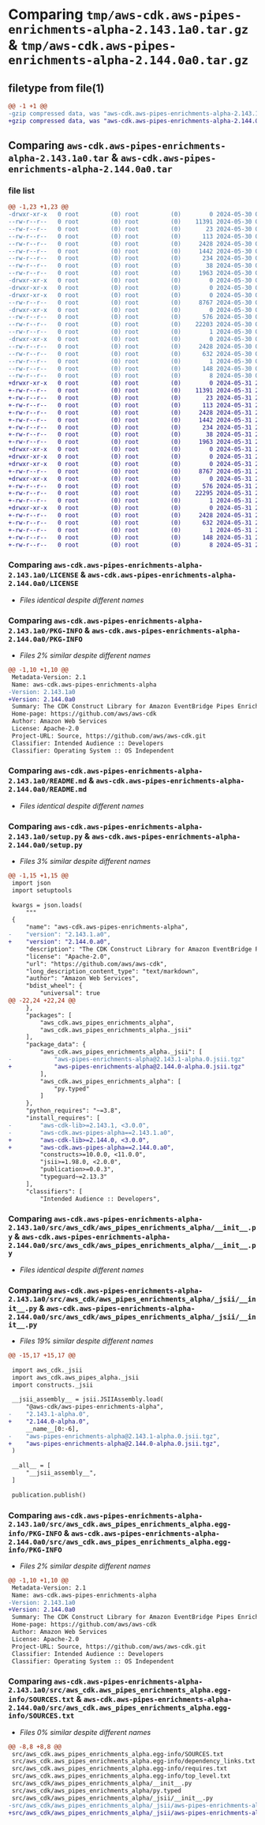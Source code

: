 # Comparing `tmp/aws-cdk.aws-pipes-enrichments-alpha-2.143.1a0.tar.gz` & `tmp/aws-cdk.aws-pipes-enrichments-alpha-2.144.0a0.tar.gz`

## filetype from file(1)

```diff
@@ -1 +1 @@
-gzip compressed data, was "aws-cdk.aws-pipes-enrichments-alpha-2.143.1a0.tar", last modified: Thu May 30 02:13:21 2024, max compression
+gzip compressed data, was "aws-cdk.aws-pipes-enrichments-alpha-2.144.0a0.tar", last modified: Fri May 31 21:10:55 2024, max compression
```

## Comparing `aws-cdk.aws-pipes-enrichments-alpha-2.143.1a0.tar` & `aws-cdk.aws-pipes-enrichments-alpha-2.144.0a0.tar`

### file list

```diff
@@ -1,23 +1,23 @@
-drwxr-xr-x   0 root         (0) root         (0)        0 2024-05-30 02:13:21.742751 aws-cdk.aws-pipes-enrichments-alpha-2.143.1a0/
--rw-r--r--   0 root         (0) root         (0)    11391 2024-05-30 02:13:11.000000 aws-cdk.aws-pipes-enrichments-alpha-2.143.1a0/LICENSE
--rw-r--r--   0 root         (0) root         (0)       23 2024-05-30 02:13:11.000000 aws-cdk.aws-pipes-enrichments-alpha-2.143.1a0/MANIFEST.in
--rw-r--r--   0 root         (0) root         (0)      113 2024-05-30 02:13:11.000000 aws-cdk.aws-pipes-enrichments-alpha-2.143.1a0/NOTICE
--rw-r--r--   0 root         (0) root         (0)     2428 2024-05-30 02:13:21.742751 aws-cdk.aws-pipes-enrichments-alpha-2.143.1a0/PKG-INFO
--rw-r--r--   0 root         (0) root         (0)     1442 2024-05-30 02:13:11.000000 aws-cdk.aws-pipes-enrichments-alpha-2.143.1a0/README.md
--rw-r--r--   0 root         (0) root         (0)      234 2024-05-30 02:13:11.000000 aws-cdk.aws-pipes-enrichments-alpha-2.143.1a0/pyproject.toml
--rw-r--r--   0 root         (0) root         (0)       38 2024-05-30 02:13:21.742751 aws-cdk.aws-pipes-enrichments-alpha-2.143.1a0/setup.cfg
--rw-r--r--   0 root         (0) root         (0)     1963 2024-05-30 02:13:11.000000 aws-cdk.aws-pipes-enrichments-alpha-2.143.1a0/setup.py
-drwxr-xr-x   0 root         (0) root         (0)        0 2024-05-30 02:13:21.742751 aws-cdk.aws-pipes-enrichments-alpha-2.143.1a0/src/
-drwxr-xr-x   0 root         (0) root         (0)        0 2024-05-30 02:13:21.742751 aws-cdk.aws-pipes-enrichments-alpha-2.143.1a0/src/aws_cdk/
-drwxr-xr-x   0 root         (0) root         (0)        0 2024-05-30 02:13:21.742751 aws-cdk.aws-pipes-enrichments-alpha-2.143.1a0/src/aws_cdk/aws_pipes_enrichments_alpha/
--rw-r--r--   0 root         (0) root         (0)     8767 2024-05-30 02:13:11.000000 aws-cdk.aws-pipes-enrichments-alpha-2.143.1a0/src/aws_cdk/aws_pipes_enrichments_alpha/__init__.py
-drwxr-xr-x   0 root         (0) root         (0)        0 2024-05-30 02:13:21.742751 aws-cdk.aws-pipes-enrichments-alpha-2.143.1a0/src/aws_cdk/aws_pipes_enrichments_alpha/_jsii/
--rw-r--r--   0 root         (0) root         (0)      576 2024-05-30 02:13:11.000000 aws-cdk.aws-pipes-enrichments-alpha-2.143.1a0/src/aws_cdk/aws_pipes_enrichments_alpha/_jsii/__init__.py
--rw-r--r--   0 root         (0) root         (0)    22203 2024-05-30 02:13:11.000000 aws-cdk.aws-pipes-enrichments-alpha-2.143.1a0/src/aws_cdk/aws_pipes_enrichments_alpha/_jsii/aws-pipes-enrichments-alpha@2.143.1-alpha.0.jsii.tgz
--rw-r--r--   0 root         (0) root         (0)        1 2024-05-30 02:13:11.000000 aws-cdk.aws-pipes-enrichments-alpha-2.143.1a0/src/aws_cdk/aws_pipes_enrichments_alpha/py.typed
-drwxr-xr-x   0 root         (0) root         (0)        0 2024-05-30 02:13:21.742751 aws-cdk.aws-pipes-enrichments-alpha-2.143.1a0/src/aws_cdk.aws_pipes_enrichments_alpha.egg-info/
--rw-r--r--   0 root         (0) root         (0)     2428 2024-05-30 02:13:21.000000 aws-cdk.aws-pipes-enrichments-alpha-2.143.1a0/src/aws_cdk.aws_pipes_enrichments_alpha.egg-info/PKG-INFO
--rw-r--r--   0 root         (0) root         (0)      632 2024-05-30 02:13:21.000000 aws-cdk.aws-pipes-enrichments-alpha-2.143.1a0/src/aws_cdk.aws_pipes_enrichments_alpha.egg-info/SOURCES.txt
--rw-r--r--   0 root         (0) root         (0)        1 2024-05-30 02:13:21.000000 aws-cdk.aws-pipes-enrichments-alpha-2.143.1a0/src/aws_cdk.aws_pipes_enrichments_alpha.egg-info/dependency_links.txt
--rw-r--r--   0 root         (0) root         (0)      148 2024-05-30 02:13:21.000000 aws-cdk.aws-pipes-enrichments-alpha-2.143.1a0/src/aws_cdk.aws_pipes_enrichments_alpha.egg-info/requires.txt
--rw-r--r--   0 root         (0) root         (0)        8 2024-05-30 02:13:21.000000 aws-cdk.aws-pipes-enrichments-alpha-2.143.1a0/src/aws_cdk.aws_pipes_enrichments_alpha.egg-info/top_level.txt
+drwxr-xr-x   0 root         (0) root         (0)        0 2024-05-31 21:10:55.853224 aws-cdk.aws-pipes-enrichments-alpha-2.144.0a0/
+-rw-r--r--   0 root         (0) root         (0)    11391 2024-05-31 21:10:47.000000 aws-cdk.aws-pipes-enrichments-alpha-2.144.0a0/LICENSE
+-rw-r--r--   0 root         (0) root         (0)       23 2024-05-31 21:10:47.000000 aws-cdk.aws-pipes-enrichments-alpha-2.144.0a0/MANIFEST.in
+-rw-r--r--   0 root         (0) root         (0)      113 2024-05-31 21:10:47.000000 aws-cdk.aws-pipes-enrichments-alpha-2.144.0a0/NOTICE
+-rw-r--r--   0 root         (0) root         (0)     2428 2024-05-31 21:10:55.853224 aws-cdk.aws-pipes-enrichments-alpha-2.144.0a0/PKG-INFO
+-rw-r--r--   0 root         (0) root         (0)     1442 2024-05-31 21:10:47.000000 aws-cdk.aws-pipes-enrichments-alpha-2.144.0a0/README.md
+-rw-r--r--   0 root         (0) root         (0)      234 2024-05-31 21:10:47.000000 aws-cdk.aws-pipes-enrichments-alpha-2.144.0a0/pyproject.toml
+-rw-r--r--   0 root         (0) root         (0)       38 2024-05-31 21:10:55.853224 aws-cdk.aws-pipes-enrichments-alpha-2.144.0a0/setup.cfg
+-rw-r--r--   0 root         (0) root         (0)     1963 2024-05-31 21:10:47.000000 aws-cdk.aws-pipes-enrichments-alpha-2.144.0a0/setup.py
+drwxr-xr-x   0 root         (0) root         (0)        0 2024-05-31 21:10:55.849224 aws-cdk.aws-pipes-enrichments-alpha-2.144.0a0/src/
+drwxr-xr-x   0 root         (0) root         (0)        0 2024-05-31 21:10:55.849224 aws-cdk.aws-pipes-enrichments-alpha-2.144.0a0/src/aws_cdk/
+drwxr-xr-x   0 root         (0) root         (0)        0 2024-05-31 21:10:55.853224 aws-cdk.aws-pipes-enrichments-alpha-2.144.0a0/src/aws_cdk/aws_pipes_enrichments_alpha/
+-rw-r--r--   0 root         (0) root         (0)     8767 2024-05-31 21:10:47.000000 aws-cdk.aws-pipes-enrichments-alpha-2.144.0a0/src/aws_cdk/aws_pipes_enrichments_alpha/__init__.py
+drwxr-xr-x   0 root         (0) root         (0)        0 2024-05-31 21:10:55.853224 aws-cdk.aws-pipes-enrichments-alpha-2.144.0a0/src/aws_cdk/aws_pipes_enrichments_alpha/_jsii/
+-rw-r--r--   0 root         (0) root         (0)      576 2024-05-31 21:10:47.000000 aws-cdk.aws-pipes-enrichments-alpha-2.144.0a0/src/aws_cdk/aws_pipes_enrichments_alpha/_jsii/__init__.py
+-rw-r--r--   0 root         (0) root         (0)    22295 2024-05-31 21:10:47.000000 aws-cdk.aws-pipes-enrichments-alpha-2.144.0a0/src/aws_cdk/aws_pipes_enrichments_alpha/_jsii/aws-pipes-enrichments-alpha@2.144.0-alpha.0.jsii.tgz
+-rw-r--r--   0 root         (0) root         (0)        1 2024-05-31 21:10:47.000000 aws-cdk.aws-pipes-enrichments-alpha-2.144.0a0/src/aws_cdk/aws_pipes_enrichments_alpha/py.typed
+drwxr-xr-x   0 root         (0) root         (0)        0 2024-05-31 21:10:55.853224 aws-cdk.aws-pipes-enrichments-alpha-2.144.0a0/src/aws_cdk.aws_pipes_enrichments_alpha.egg-info/
+-rw-r--r--   0 root         (0) root         (0)     2428 2024-05-31 21:10:55.000000 aws-cdk.aws-pipes-enrichments-alpha-2.144.0a0/src/aws_cdk.aws_pipes_enrichments_alpha.egg-info/PKG-INFO
+-rw-r--r--   0 root         (0) root         (0)      632 2024-05-31 21:10:55.000000 aws-cdk.aws-pipes-enrichments-alpha-2.144.0a0/src/aws_cdk.aws_pipes_enrichments_alpha.egg-info/SOURCES.txt
+-rw-r--r--   0 root         (0) root         (0)        1 2024-05-31 21:10:55.000000 aws-cdk.aws-pipes-enrichments-alpha-2.144.0a0/src/aws_cdk.aws_pipes_enrichments_alpha.egg-info/dependency_links.txt
+-rw-r--r--   0 root         (0) root         (0)      148 2024-05-31 21:10:55.000000 aws-cdk.aws-pipes-enrichments-alpha-2.144.0a0/src/aws_cdk.aws_pipes_enrichments_alpha.egg-info/requires.txt
+-rw-r--r--   0 root         (0) root         (0)        8 2024-05-31 21:10:55.000000 aws-cdk.aws-pipes-enrichments-alpha-2.144.0a0/src/aws_cdk.aws_pipes_enrichments_alpha.egg-info/top_level.txt
```

### Comparing `aws-cdk.aws-pipes-enrichments-alpha-2.143.1a0/LICENSE` & `aws-cdk.aws-pipes-enrichments-alpha-2.144.0a0/LICENSE`

 * *Files identical despite different names*

### Comparing `aws-cdk.aws-pipes-enrichments-alpha-2.143.1a0/PKG-INFO` & `aws-cdk.aws-pipes-enrichments-alpha-2.144.0a0/PKG-INFO`

 * *Files 2% similar despite different names*

```diff
@@ -1,10 +1,10 @@
 Metadata-Version: 2.1
 Name: aws-cdk.aws-pipes-enrichments-alpha
-Version: 2.143.1a0
+Version: 2.144.0a0
 Summary: The CDK Construct Library for Amazon EventBridge Pipes Enrichments
 Home-page: https://github.com/aws/aws-cdk
 Author: Amazon Web Services
 License: Apache-2.0
 Project-URL: Source, https://github.com/aws/aws-cdk.git
 Classifier: Intended Audience :: Developers
 Classifier: Operating System :: OS Independent
```

### Comparing `aws-cdk.aws-pipes-enrichments-alpha-2.143.1a0/README.md` & `aws-cdk.aws-pipes-enrichments-alpha-2.144.0a0/README.md`

 * *Files identical despite different names*

### Comparing `aws-cdk.aws-pipes-enrichments-alpha-2.143.1a0/setup.py` & `aws-cdk.aws-pipes-enrichments-alpha-2.144.0a0/setup.py`

 * *Files 3% similar despite different names*

```diff
@@ -1,15 +1,15 @@
 import json
 import setuptools
 
 kwargs = json.loads(
     """
 {
     "name": "aws-cdk.aws-pipes-enrichments-alpha",
-    "version": "2.143.1.a0",
+    "version": "2.144.0.a0",
     "description": "The CDK Construct Library for Amazon EventBridge Pipes Enrichments",
     "license": "Apache-2.0",
     "url": "https://github.com/aws/aws-cdk",
     "long_description_content_type": "text/markdown",
     "author": "Amazon Web Services",
     "bdist_wheel": {
         "universal": true
@@ -22,24 +22,24 @@
     },
     "packages": [
         "aws_cdk.aws_pipes_enrichments_alpha",
         "aws_cdk.aws_pipes_enrichments_alpha._jsii"
     ],
     "package_data": {
         "aws_cdk.aws_pipes_enrichments_alpha._jsii": [
-            "aws-pipes-enrichments-alpha@2.143.1-alpha.0.jsii.tgz"
+            "aws-pipes-enrichments-alpha@2.144.0-alpha.0.jsii.tgz"
         ],
         "aws_cdk.aws_pipes_enrichments_alpha": [
             "py.typed"
         ]
     },
     "python_requires": "~=3.8",
     "install_requires": [
-        "aws-cdk-lib>=2.143.1, <3.0.0",
-        "aws-cdk.aws-pipes-alpha==2.143.1.a0",
+        "aws-cdk-lib>=2.144.0, <3.0.0",
+        "aws-cdk.aws-pipes-alpha==2.144.0.a0",
         "constructs>=10.0.0, <11.0.0",
         "jsii>=1.98.0, <2.0.0",
         "publication>=0.0.3",
         "typeguard~=2.13.3"
     ],
     "classifiers": [
         "Intended Audience :: Developers",
```

### Comparing `aws-cdk.aws-pipes-enrichments-alpha-2.143.1a0/src/aws_cdk/aws_pipes_enrichments_alpha/__init__.py` & `aws-cdk.aws-pipes-enrichments-alpha-2.144.0a0/src/aws_cdk/aws_pipes_enrichments_alpha/__init__.py`

 * *Files identical despite different names*

### Comparing `aws-cdk.aws-pipes-enrichments-alpha-2.143.1a0/src/aws_cdk/aws_pipes_enrichments_alpha/_jsii/__init__.py` & `aws-cdk.aws-pipes-enrichments-alpha-2.144.0a0/src/aws_cdk/aws_pipes_enrichments_alpha/_jsii/__init__.py`

 * *Files 19% similar despite different names*

```diff
@@ -15,17 +15,17 @@
 
 import aws_cdk._jsii
 import aws_cdk.aws_pipes_alpha._jsii
 import constructs._jsii
 
 __jsii_assembly__ = jsii.JSIIAssembly.load(
     "@aws-cdk/aws-pipes-enrichments-alpha",
-    "2.143.1-alpha.0",
+    "2.144.0-alpha.0",
     __name__[0:-6],
-    "aws-pipes-enrichments-alpha@2.143.1-alpha.0.jsii.tgz",
+    "aws-pipes-enrichments-alpha@2.144.0-alpha.0.jsii.tgz",
 )
 
 __all__ = [
     "__jsii_assembly__",
 ]
 
 publication.publish()
```

### Comparing `aws-cdk.aws-pipes-enrichments-alpha-2.143.1a0/src/aws_cdk.aws_pipes_enrichments_alpha.egg-info/PKG-INFO` & `aws-cdk.aws-pipes-enrichments-alpha-2.144.0a0/src/aws_cdk.aws_pipes_enrichments_alpha.egg-info/PKG-INFO`

 * *Files 2% similar despite different names*

```diff
@@ -1,10 +1,10 @@
 Metadata-Version: 2.1
 Name: aws-cdk.aws-pipes-enrichments-alpha
-Version: 2.143.1a0
+Version: 2.144.0a0
 Summary: The CDK Construct Library for Amazon EventBridge Pipes Enrichments
 Home-page: https://github.com/aws/aws-cdk
 Author: Amazon Web Services
 License: Apache-2.0
 Project-URL: Source, https://github.com/aws/aws-cdk.git
 Classifier: Intended Audience :: Developers
 Classifier: Operating System :: OS Independent
```

### Comparing `aws-cdk.aws-pipes-enrichments-alpha-2.143.1a0/src/aws_cdk.aws_pipes_enrichments_alpha.egg-info/SOURCES.txt` & `aws-cdk.aws-pipes-enrichments-alpha-2.144.0a0/src/aws_cdk.aws_pipes_enrichments_alpha.egg-info/SOURCES.txt`

 * *Files 0% similar despite different names*

```diff
@@ -8,8 +8,8 @@
 src/aws_cdk.aws_pipes_enrichments_alpha.egg-info/SOURCES.txt
 src/aws_cdk.aws_pipes_enrichments_alpha.egg-info/dependency_links.txt
 src/aws_cdk.aws_pipes_enrichments_alpha.egg-info/requires.txt
 src/aws_cdk.aws_pipes_enrichments_alpha.egg-info/top_level.txt
 src/aws_cdk/aws_pipes_enrichments_alpha/__init__.py
 src/aws_cdk/aws_pipes_enrichments_alpha/py.typed
 src/aws_cdk/aws_pipes_enrichments_alpha/_jsii/__init__.py
-src/aws_cdk/aws_pipes_enrichments_alpha/_jsii/aws-pipes-enrichments-alpha@2.143.1-alpha.0.jsii.tgz
+src/aws_cdk/aws_pipes_enrichments_alpha/_jsii/aws-pipes-enrichments-alpha@2.144.0-alpha.0.jsii.tgz
```

